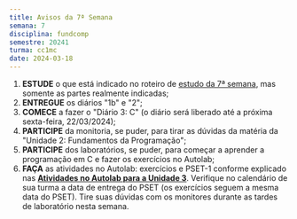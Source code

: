 ```yaml
---
title: Avisos da 7ª Semana
semana: 7
disciplina: fundcomp
semestre: 20241
turma: cc1mc
date: 2024-03-18
---
```


1. **ESTUDE** o que está indicado no roteiro de [estudo da 7ª
   semana](/disciplinas/fundamentos_computacao/estudo/#re7sem), mas somente as
   partes realmente indicadas;
1. **ENTREGUE** os diários "1b" e "2";
1. **COMECE** a fazer o "Diário 3: C" (o diário será liberado até a próxima
   sexta-feira, 22/03/2024);
1. **PARTICIPE** da monitoria, se puder, para tirar as dúvidas da matéria da
   "Unidade 2: Fundamentos da Programação";
1. **PARTICIPE** dos laboratórios, se puder, para começar a aprender a
   programação em C e fazer os exercícios no Autolab;
1. **FAÇA** as atividades no Autolab: exercícios e PSET-1 conforme explicado nas
   [**Atividades no
   Autolab para a Unidade
   3**](/disciplinas/fundamentos_computacao/autolab/#autolab3).
   Verifique no calendário de sua turma a data de entrega do PSET (os exercícios
   seguem a mesma data do PSET). Tire suas dúvidas com os monitores durante as
   tardes de laboratório nesta semana.
